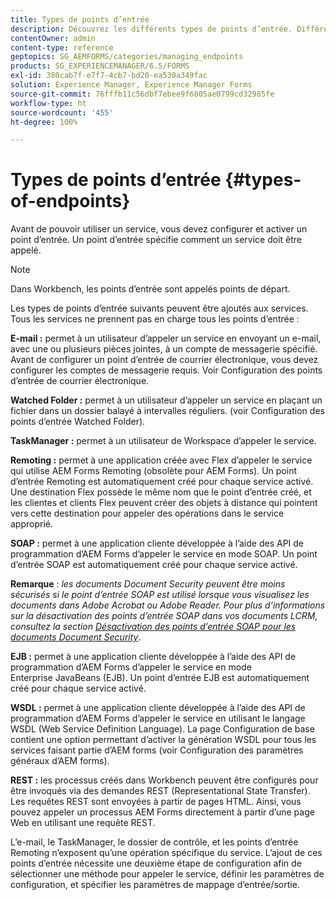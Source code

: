 ```yaml
---
title: Types de points d’entrée
description: Découvrez les différents types de points d’entrée. Différents types de points d’entrée, tels qu’E-mail, Dossier de contrôle, et bien d’autres, peuvent être ajoutés aux services.
contentOwner: admin
content-type: reference
geptopics: SG_AEMFORMS/categories/managing_endpoints
products: SG_EXPERIENCEMANAGER/6.5/FORMS
exl-id: 380cab7f-e7f7-4cb7-bd20-ea530a349fac
solution: Experience Manager, Experience Manager Forms
source-git-commit: 76fffb11c56dbf7ebee9f6805ae0799cd32985fe
workflow-type: ht
source-wordcount: '455'
ht-degree: 100%

---
```


# Types de points d’entrée {#types-of-endpoints}

Avant de pouvoir utiliser un service, vous devez configurer et activer un point d’entrée. Un point d’entrée spécifie comment un service doit être appelé.

>[!NOTE]
>
>Dans Workbench, les points d’entrée sont appelés points de départ.

Les types de points d’entrée suivants peuvent être ajoutés aux services. Tous les services ne prennent pas en charge tous les points d’entrée :

**E-mail :** permet à un utilisateur d’appeler un service en envoyant un e-mail, avec une ou plusieurs pièces jointes, à un compte de messagerie spécifié. Avant de configurer un point d’entrée de courrier électronique, vous devez configurer les comptes de messagerie requis. Voir Configuration des points d’entrée de courrier électronique.

**Watched Folder :** permet à un utilisateur d’appeler un service en plaçant un fichier dans un dossier balayé à intervalles réguliers. (voir Configuration des points d’entrée Watched Folder). 

**TaskManager :** permet à un utilisateur de Workspace d’appeler le service.

**Remoting :** permet à une application créée avec Flex dʼappeler le service qui utilise AEM Forms Remoting (obsolète pour AEM Forms). Un point d’entrée Remoting est automatiquement créé pour chaque service activé. Une destination Flex possède le même nom que le point d’entrée créé, et les clientes et clients Flex peuvent créer des objets à distance qui pointent vers cette destination pour appeler des opérations dans le service approprié.

**SOAP :** permet à une application cliente développée à l’aide des API de programmation d’AEM Forms d’appeler le service en mode SOAP. Un point d’entrée SOAP est automatiquement créé pour chaque service activé.

**Remarque** : *les documents Document Security peuvent être moins sécurisés si le point d’entrée SOAP est utilisé lorsque vous visualisez les documents dans Adobe Acrobat ou Adobe Reader. Pour plus d’informations sur la désactivation des points d’entrée SOAP dans vos documents LCRM, consultez la section [Désactivation des points d’entrée SOAP pour les documents Document Security](/help/forms/using/admin-help/configuring-client-server-options.md#disable-soap-endpoints-for-document-security-documents)*.

**EJB :** permet à une application cliente développée à l’aide des API de programmation d’AEM Forms d’appeler le service en mode Enterprise JavaBeans (EJB). Un point d’entrée EJB est automatiquement créé pour chaque service activé.

**WSDL :** permet à une application cliente développée à l’aide des API de programmation d’AEM Forms d’appeler le service en utilisant le langage WSDL (Web Service Definition Language). La page Configuration de base contient une option permettant d’activer la génération WSDL pour tous les services faisant partie d’AEM forms (voir Configuration des paramètres généraux d’AEM forms).

**REST :** les processus créés dans Workbench peuvent être configurés pour être invoqués via des demandes REST (Representational State Transfer). Les requêtes REST sont envoyées à partir de pages HTML. Ainsi, vous pouvez appeler un processus AEM Forms directement à partir d’une page Web en utilisant une requête REST.

L’e-mail, le TaskManager, le dossier de contrôle, et les points d’entrée Remoting n’exposent qu’une opération spécifique du service. L’ajout de ces points d’entrée nécessite une deuxième étape de configuration afin de sélectionner une méthode pour appeler le service, définir les paramètres de configuration, et spécifier les paramètres de mappage d’entrée/sortie.
